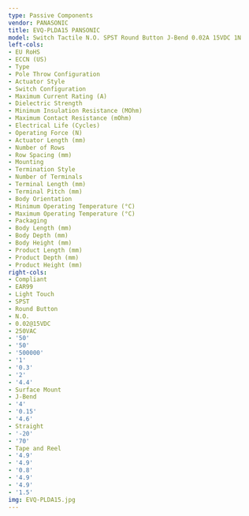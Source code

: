 ```yaml
---
type: Passive Components
vendor: PANASONIC
title: EVQ-PLDA15 PANSONIC
model: Switch Tactile N.O. SPST Round Button J-Bend 0.02A 15VDC 1N
left-cols:
- EU RoHS
- ECCN (US)
- Type
- Pole Throw Configuration
- Actuator Style
- Switch Configuration
- Maximum Current Rating (A)
- Dielectric Strength
- Minimum Insulation Resistance (MOhm)
- Maximum Contact Resistance (mOhm)
- Electrical Life (Cycles)
- Operating Force (N)
- Actuator Length (mm)
- Number of Rows
- Row Spacing (mm)
- Mounting
- Termination Style
- Number of Terminals
- Terminal Length (mm)
- Terminal Pitch (mm)
- Body Orientation
- Minimum Operating Temperature (°C)
- Maximum Operating Temperature (°C)
- Packaging
- Body Length (mm)
- Body Depth (mm)
- Body Height (mm)
- Product Length (mm)
- Product Depth (mm)
- Product Height (mm)
right-cols:
- Compliant
- EAR99
- Light Touch
- SPST
- Round Button
- N.O.
- 0.02@15VDC
- 250VAC
- '50'
- '50'
- '500000'
- '1'
- '0.3'
- '2'
- '4.4'
- Surface Mount
- J-Bend
- '4'
- '0.15'
- '4.6'
- Straight
- '-20'
- '70'
- Tape and Reel
- '4.9'
- '4.9'
- '0.8'
- '4.9'
- '4.9'
- '1.5'
img: EVQ-PLDA15.jpg
---
```

